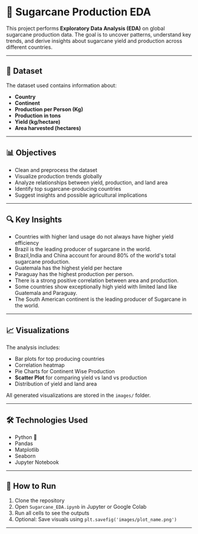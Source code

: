 
# 🍬 Sugarcane Production EDA

This project performs **Exploratory Data Analysis (EDA)** on global sugarcane production data. The goal is to uncover patterns, understand key trends, and derive insights about sugarcane yield and production across different countries.

---

## 📌 Dataset

The dataset used contains information about:

- **Country**
- **Continent**
- **Production per Person (Kg)**
- **Production in tons**
- **Yield (kg/hectare)**
- **Area harvested (hectares)**

---

## 📊 Objectives

- Clean and preprocess the dataset  
- Visualize production trends globally  
- Analyze relationships between yield, production, and land area  
- Identify top sugarcane-producing countries  
- Suggest insights and possible agricultural implications

---

## 🔍 Key Insights

- Countries with higher land usage do not always have higher yield efficiency
- Brazil is the leading producer of sugarcane in the world.
- Brazil,India and China account for around 80% of the world's total sugarcane production.
- Guatemala has the highest yield per hectare
- Paraguay has the highest production per person.
- There is a strong positive correlation between area and production.
- Some countries show exceptionally high yield with limited land like Guatemala and Paraguay.
- The South American continent is the leading producer of Sugarcane in the world.

---

## 📈 Visualizations

The analysis includes:
- Bar plots for top producing countries
- Correlation heatmap
- Pie Charts for Continent Wise Production 
- **Scatter Plot** for comparing yield vs land vs production
- Distribution of yield and land area

All generated visualizations are stored in the `images/` folder.

---

## 🛠 Technologies Used

- Python 🐍
- Pandas
- Matplotlib
- Seaborn
- Jupyter Notebook

---

## 🚀 How to Run

1. Clone the repository  
2. Open `Sugarcane_EDA.ipynb` in Jupyter or Google Colab  
3. Run all cells to see the outputs  
4. Optional: Save visuals using `plt.savefig('images/plot_name.png')`

---



